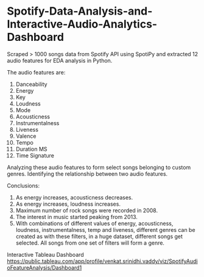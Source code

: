 # Spotify-Data-Analysis-and-Interactive-Audio-Analytics-Dashboard
Scraped > 1000 songs data from Spotify API using SpotiPy and extracted 12 audio features for EDA analysis in Python.

The audio features are:
1. Danceability
2. Energy
3. Key
4. Loudness
5. Mode
6. Acousticness
7. Instrumentalness
8. Liveness
9. Valence
10. Tempo
11. Duration MS
12. Time Signature
       
Analyzing these audio features to form select songs belonging to custom genres. Identifying the relationship between two audio features. 

Conclusions:
1. As energy increases, acousticness decreases. 
2. As energy increases, loudness increases.
3. Maximum number of rock songs were recorded in 2008. 
4. The interest in music started peaking from 2013. 
5. With combinations of different values of energy, acousticness, loudness, instrumentalness, temp and liveness, different genres can be created as with these filters, in a huge dataset, different songs get selected. All songs from one set of filters will form a genre. 


Interactive Tableau Dashboard
https://public.tableau.com/app/profile/venkat.srinidhi.vaddy/viz/SpotifyAudioFeatureAnalysis/Dashboard1
